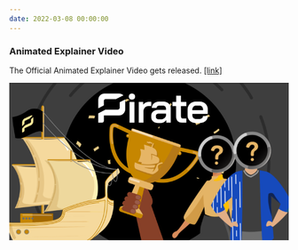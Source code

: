 ```yaml
---
date: 2022-03-08 00:00:00
---
```


### Animated Explainer Video

The Official Animated Explainer Video gets released. [[link]](https://www.youtube.com/watch?v=f_pTG0iZsa0)

[![Animated Explainer Video](assets/img/posts/Animated-Explainer-Video-768x432.png)](assets/img/posts/Animated-Explainer-Video-768x432.png)

